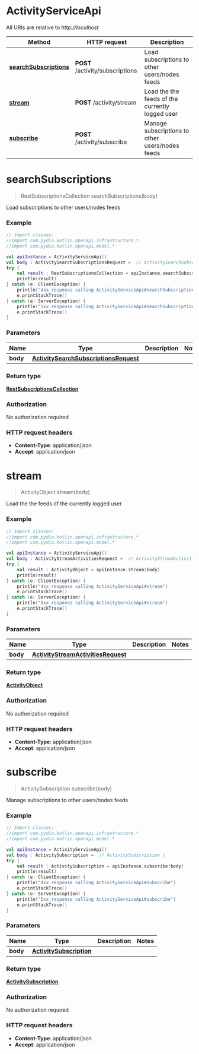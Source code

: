 # ActivityServiceApi

All URIs are relative to *http://localhost*

| Method | HTTP request | Description |
| ------------- | ------------- | ------------- |
| [**searchSubscriptions**](ActivityServiceApi.md#searchSubscriptions) | **POST** /activity/subscriptions | Load subscriptions to other users/nodes feeds |
| [**stream**](ActivityServiceApi.md#stream) | **POST** /activity/stream | Load the the feeds of the currently logged user |
| [**subscribe**](ActivityServiceApi.md#subscribe) | **POST** /activity/subscribe | Manage subscriptions to other users/nodes feeds |


<a id="searchSubscriptions"></a>
# **searchSubscriptions**
> RestSubscriptionsCollection searchSubscriptions(body)

Load subscriptions to other users/nodes feeds

### Example
```kotlin
// Import classes:
//import com.pydio.kotlin.openapi.infrastructure.*
//import com.pydio.kotlin.openapi.model.*

val apiInstance = ActivityServiceApi()
val body : ActivitySearchSubscriptionsRequest =  // ActivitySearchSubscriptionsRequest |
try {
    val result : RestSubscriptionsCollection = apiInstance.searchSubscriptions(body)
    println(result)
} catch (e: ClientException) {
    println("4xx response calling ActivityServiceApi#searchSubscriptions")
    e.printStackTrace()
} catch (e: ServerException) {
    println("5xx response calling ActivityServiceApi#searchSubscriptions")
    e.printStackTrace()
}
```

### Parameters
| Name | Type | Description  | Notes |
| ------------- | ------------- | ------------- | ------------- |
| **body** | [**ActivitySearchSubscriptionsRequest**](ActivitySearchSubscriptionsRequest.md)|  | |

### Return type

[**RestSubscriptionsCollection**](RestSubscriptionsCollection.md)

### Authorization

No authorization required

### HTTP request headers

 - **Content-Type**: application/json
 - **Accept**: application/json

<a id="stream"></a>
# **stream**
> ActivityObject stream(body)

Load the the feeds of the currently logged user

### Example
```kotlin
// Import classes:
//import com.pydio.kotlin.openapi.infrastructure.*
//import com.pydio.kotlin.openapi.model.*

val apiInstance = ActivityServiceApi()
val body : ActivityStreamActivitiesRequest =  // ActivityStreamActivitiesRequest |
try {
    val result : ActivityObject = apiInstance.stream(body)
    println(result)
} catch (e: ClientException) {
    println("4xx response calling ActivityServiceApi#stream")
    e.printStackTrace()
} catch (e: ServerException) {
    println("5xx response calling ActivityServiceApi#stream")
    e.printStackTrace()
}
```

### Parameters
| Name | Type | Description  | Notes |
| ------------- | ------------- | ------------- | ------------- |
| **body** | [**ActivityStreamActivitiesRequest**](ActivityStreamActivitiesRequest.md)|  | |

### Return type

[**ActivityObject**](ActivityObject.md)

### Authorization

No authorization required

### HTTP request headers

 - **Content-Type**: application/json
 - **Accept**: application/json

<a id="subscribe"></a>
# **subscribe**
> ActivitySubscription subscribe(body)

Manage subscriptions to other users/nodes feeds

### Example
```kotlin
// Import classes:
//import com.pydio.kotlin.openapi.infrastructure.*
//import com.pydio.kotlin.openapi.model.*

val apiInstance = ActivityServiceApi()
val body : ActivitySubscription =  // ActivitySubscription |
try {
    val result : ActivitySubscription = apiInstance.subscribe(body)
    println(result)
} catch (e: ClientException) {
    println("4xx response calling ActivityServiceApi#subscribe")
    e.printStackTrace()
} catch (e: ServerException) {
    println("5xx response calling ActivityServiceApi#subscribe")
    e.printStackTrace()
}
```

### Parameters
| Name | Type | Description  | Notes |
| ------------- | ------------- | ------------- | ------------- |
| **body** | [**ActivitySubscription**](ActivitySubscription.md)|  | |

### Return type

[**ActivitySubscription**](ActivitySubscription.md)

### Authorization

No authorization required

### HTTP request headers

 - **Content-Type**: application/json
 - **Accept**: application/json
